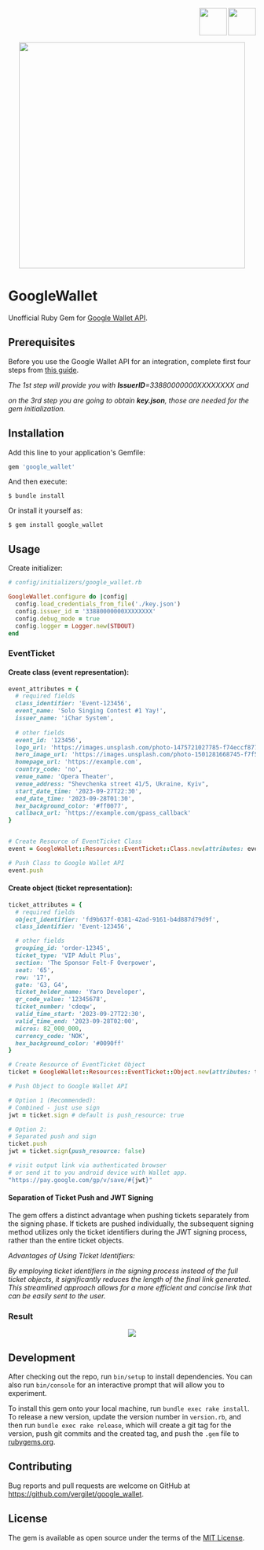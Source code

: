 <p align="right">
    <a href="https://github.com/vergilet/google_wallet"><img align="" src="https://user-images.githubusercontent.com/2478436/51829223-cb05d600-22f5-11e9-9245-bc6e82dcf028.png" width="56" height="56" /></a>
<a href="https://rubygems.org/gems/google_wallet"><img align="right" src="https://user-images.githubusercontent.com/2478436/51829691-c55cc000-22f6-11e9-99a5-42f88a8f2a55.png" width="56" height="56" /></a>
</p>


<p align="center">
    <a href="https://rubygems.org/gems/repost">
  <img width="460" src="https://github.com/vergilet/google_wallet/assets/2478436/5f9c5925-129a-401e-bd46-82e6ae2b2430"></a>
</p>



# GoogleWallet
Unofficial Ruby Gem for [Google Wallet API](https://developers.google.com/wallet).

## Prerequisites
Before you use the Google Wallet API for an integration, complete first four steps from [this guide](https://developers.google.com/wallet/tickets/events/web/prerequisites).



*The 1st step will provide you with **IssuerID**=33880000000XXXXXXXX and* 

*on the 3rd step you are going to obtain **key.json**, those are needed for the gem initialization.*

## Installation

Add this line to your application's Gemfile:

```ruby
gem 'google_wallet'
```

And then execute:

    $ bundle install

Or install it yourself as:

    $ gem install google_wallet

## Usage

Create initializer:
```ruby
# config/initializers/google_wallet.rb

GoogleWallet.configure do |config|
  config.load_credentials_from_file('./key.json')
  config.issuer_id = '33880000000XXXXXXXX'
  config.debug_mode = true
  config.logger = Logger.new(STDOUT)
end
```

### EventTicket

#### Create class (event representation):
```ruby
event_attributes = {
  # required fields
  class_identifier: 'Event-123456', 
  event_name: 'Solo Singing Contest #1 Yay!', 
  issuer_name: 'iChar System',
  
  # other fields
  event_id: '123456',
  logo_url: 'https://images.unsplash.com/photo-1475721027785-f74eccf877e2?auto=format&fit=crop&w=360&h=360',
  hero_image_url: 'https://images.unsplash.com/photo-1501281668745-f7f57925c3b4?auto=format&fit=crop&w=1032&h=336',
  homepage_url: 'https://example.com',
  country_code: 'no',
  venue_name: 'Opera Theater',
  venue_address: "Shevchenka street 41/5, Ukraine, Kyiv",
  start_date_time: '2023-09-27T22:30',
  end_date_time: '2023-09-28T01:30',
  hex_background_color: '#ff0077',
  callback_url: 'https://example.com/gpass_callback'
}


# Create Resource of EventTicket Class
event = GoogleWallet::Resources::EventTicket::Class.new(attributes: event_attributes)

# Push Class to Google Wallet API
event.push
```

#### Create object (ticket representation):
```ruby
ticket_attributes = {
  # required fields
  object_identifier: 'fd9b637f-0381-42ad-9161-b4d887d79d9f',
  class_identifier: 'Event-123456',

  # other fields
  grouping_id: 'order-12345',
  ticket_type: 'VIP Adult Plus',
  section: 'The Sponsor Felt-F Overpower',
  seat: '65',
  row: '17',
  gate: 'G3, G4',
  ticket_holder_name: 'Yaro Developer',
  qr_code_value: '12345678',
  ticket_number: 'cdeqw',
  valid_time_start: '2023-09-27T22:30',
  valid_time_end: '2023-09-28T02:00',
  micros: 82_000_000,
  currency_code: 'NOK',
  hex_background_color: '#0090ff'
}

# Create Resource of EventTicket Object
ticket = GoogleWallet::Resources::EventTicket::Object.new(attributes: ticket_attributes)

# Push Object to Google Wallet API

# Option 1 (Recommended):
# Combined - just use sign
jwt = ticket.sign # default is push_resource: true

# Option 2:
# Separated push and sign
ticket.push
jwt = ticket.sign(push_resource: false)

# visit output link via authenticated browser
# or send it to you android device with Wallet app.
"https://pay.google.com/gp/v/save/#{jwt}"

```

#### Separation of Ticket Push and JWT Signing
The gem offers a distinct advantage when pushing tickets separately from the signing phase. If tickets are pushed individually, the subsequent signing method utilizes only the ticket identifiers during the JWT signing process, rather than the entire ticket objects.

*Advantages of Using Ticket Identifiers:*

*By employing ticket identifiers in the signing process instead of the full ticket objects, it significantly reduces the length of the final link generated. This streamlined approach allows for a more efficient and concise link that can be easily sent to the user.*


### Result

<p align="center">
  <img src="https://github.com/vergilet/google_wallet/assets/2478436/394dc017-c6f8-43d1-ad7b-f2139d643aec"></a>
</p>


## Development

After checking out the repo, run `bin/setup` to install dependencies. You can also run `bin/console` for an interactive prompt that will allow you to experiment.

To install this gem onto your local machine, run `bundle exec rake install`. To release a new version, update the version number in `version.rb`, and then run `bundle exec rake release`, which will create a git tag for the version, push git commits and the created tag, and push the `.gem` file to [rubygems.org](https://rubygems.org).

## Contributing

Bug reports and pull requests are welcome on GitHub at https://github.com/vergilet/google_wallet.

## License

The gem is available as open source under the terms of the [MIT License](https://opensource.org/licenses/MIT).
